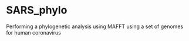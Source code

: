 # SARS_phylo
Performing a phylogenetic analysis using MAFFT using a set of genomes for human coronavirus
